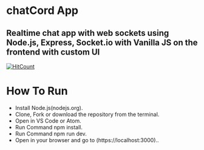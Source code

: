 # chatCord App
## Realtime chat app with web sockets using Node.js, Express, Socket.io with Vanilla JS on the frontend with custom UI

[![HitCount](http://hits.dwyl.com/pallavi223/chatCord.svg)](http://hits.dwyl.com/pallavi223/chatCord)

# How To Run

* Install Node.js(nodejs.org).
* Clone, Fork or download the repository from the terminal.
* Open in VS Code or Atom.
* Run Command npm install.
* Run Command npm run dev.
* Open in your browser and go to (https://localhost:3000)..
